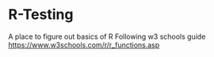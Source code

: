 # R-Testing
 A place to figure out basics of R
Following w3 schools guide
https://www.w3schools.com/r/r_functions.asp
